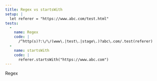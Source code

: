 ```yaml
---
title: Regex vs startsWith
setup: |
  let referer = "https://www.abc.com/test.html"
tests:
  -
    name: Regex
    code: |
      /^http(s)?:\/\/(www\.|test\.|stage\.)?abc\.com/.test(referer)
  -
    name: startsWith
    code: |
      referer.startsWith("https://www.abc.com")
---
```

Regex
